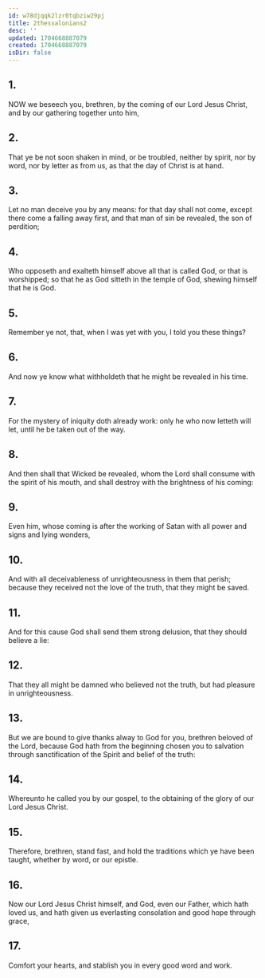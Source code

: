 ```yaml
---
id: w78djqqk2lzr0tqbziw29pj
title: 2thessalonians2
desc: ''
updated: 1704668887079
created: 1704668887079
isDir: false
---
```

## 1.
NOW we beseech you, brethren, by the coming of our Lord Jesus Christ, and by our gathering together unto him,
## 2.
That ye be not soon shaken in mind, or be troubled, neither by spirit, nor by word, nor by letter as from us, as that the day of Christ is at hand.
## 3.
Let no man deceive you by any means: for that day shall not come, except there come a falling away first, and that man of sin be revealed, the son of perdition;
## 4.
Who opposeth and exalteth himself above all that is called God, or that is worshipped; so that he as God sitteth in the temple of God, shewing himself that he is God.
## 5.
Remember ye not, that, when I was yet with you, I told you these things?
## 6.
And now ye know what withholdeth that he might be revealed in his time.
## 7.
For the mystery of iniquity doth already work: only he who now letteth will let, until he be taken out of the way.
## 8.
And then shall that Wicked be revealed, whom the Lord shall consume with the spirit of his mouth, and shall destroy with the brightness of his coming:
## 9.
Even him, whose coming is after the working of Satan with all power and signs and lying wonders,
## 10.
And with all deceivableness of unrighteousness in them that perish; because they received not the love of the truth, that they might be saved.
## 11.
And for this cause God shall send them strong delusion, that they should believe a lie:
## 12.
That they all might be damned who believed not the truth, but had pleasure in unrighteousness.
## 13.
But we are bound to give thanks alway to God for you, brethren beloved of the Lord, because God hath from the beginning chosen you to salvation through sanctification of the Spirit and belief of the truth:
## 14.
Whereunto he called you by our gospel, to the obtaining of the glory of our Lord Jesus Christ.
## 15.
Therefore, brethren, stand fast, and hold the traditions which ye have been taught, whether by word, or our epistle.
## 16.
Now our Lord Jesus Christ himself, and God, even our Father, which hath loved us, and hath given us everlasting consolation and good hope through grace,
## 17.
Comfort your hearts, and stablish you in every good word and work.
